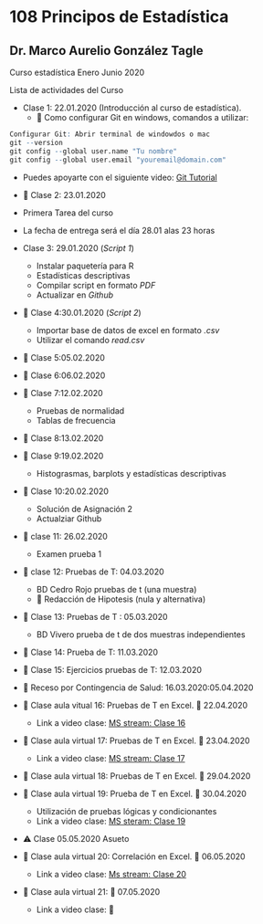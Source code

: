 # 108 Principos de Estadística
## Dr. Marco Aurelio González Tagle

Curso estadística Enero Junio 2020

Lista de actividades del Curso 

+ Clase 1: 22.01.2020 (Introducción al curso de estadística).
  + :dart: Como configurar Git en windows, comandos a utilizar:
  

```r 
Configurar Git: Abrir terminal de windowdos o mac
git --version
git config --global user.name "Tu nombre"
git config --global user.email "youremail@domain.com"
``` 

  + Puedes apoyarte con el siguiente video: [Git Tutorial](https://youtu.be/HVsySz-h9r4?t=238)

+ :paperclip: Clase 2: 23.01.2020
+ Primera Tarea del curso
+ La fecha de entrega será el día 28.01 alas 23 horas

+ Clase 3: 29.01.2020 (*Script 1*)
  + Instalar paquetería para R
  + Estadísticas descriptivas
  + Compilar script en formato *PDF*
  + Actualizar en *Github*

+ :paperclip: Clase 4:30.01.2020 (*Script 2*)
  + Importar base de datos de excel en formato *.csv*
  + Utilizar el comando *read.csv*

+ :paperclip: Clase 5:05.02.2020

+ :paperclip: Clase 6:06.02.2020

+ :paperclip: Clase 7:12.02.2020
  + Pruebas de normalidad 
  + Tablas de frecuencia
  
+ :paperclip: Clase 8:13.02.2020

+ :paperclip: Clase 9:19.02.2020
  + Histograsmas, barplots y estadísticas descriptivas
  
+ :paperclip: Clase 10:20.02.2020
  + Solución de Asignación 2
  + Actualziar Github

+ :paperclip: clase 11: 26.02.2020
  + Examen prueba 1
  
+ :paperclip: clase 12: Pruebas de T: 04.03.2020
  + BD Cedro Rojo pruebas de t  (una muestra)
  + :dart: Redacción de Hipotesis (nula y alternativa)
  
+ :paperclip: Clase 13: Pruebas de T : 05.03.2020
  + BD Vivero prueba de t de dos muestras independientes
  
  
+ :paperclip: Clase 14: Prueba de T: 11.03.2020

+ :paperclip: Clase 15: Ejercicios pruebas de T: 12.03.2020

+ :dart: Receso por Contingencia de Salud: 16.03.2020:05.04.2020

+ :bookmark_tabs: Clase aula vitual 16: Pruebas de T en Excel. :date: 22.04.2020
  + Link a video clase: [MS stream: Clase 16](https://web.microsoftstream.com/video/64308257-a406-4929-acd9-fe4e714f5dba) 
  
+ :bookmark_tabs: Clase aula virtual 17: Pruebas de T en Excel. :date: 23.04.2020
  + Link a video clase: [MS stream: Clase 17](https://web.microsoftstream.com/video/e6bd06bf-c600-4756-bb93-acec915039d5)
  
+ :round_pushpin: Clase aula virtual 18: Pruebas de T en Excel. :date: 29.04.2020
  
+ :round_pushpin: Clase aula virtual 19: Prueba de T en Excel. :date: 30.04.2020
  + Utilización de pruebas lógicas y condicionantes
  + Link a video clase: [MS steram: Clase 19](https://web.microsoftstream.com/video/c387cbd0-f262-48fa-9e6d-c583fd50673f)

+ :warning: Clase 05.05.2020 Asueto

+ :bookmark_tabs: Clase aula virtual 20: Correlación en Excel. :date: 06.05.2020
  + Link a video clase: [Ms stream: Clase 20](https://web.microsoftstream.com/video/26ab8e10-3561-4e56-993d-5bb064df5489)

+ :school_satchel: Clase aula virtual 21: :date: 07.05.2020 
  + Link a video clase: :construction:
